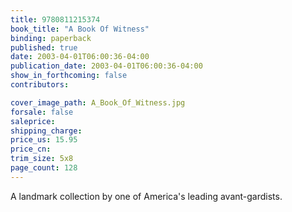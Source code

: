 ```yaml
---
title: 9780811215374
book_title: "A Book Of Witness"
binding: paperback
published: true
date: 2003-04-01T06:00:36-04:00
publication_date: 2003-04-01T06:00:36-04:00
show_in_forthcoming: false
contributors:

cover_image_path: A_Book_Of_Witness.jpg
forsale: false
saleprice:
shipping_charge:
price_us: 15.95
price_cn:
trim_size: 5x8
page_count: 128
---
```

A landmark collection by one of America's leading avant-gardists.

